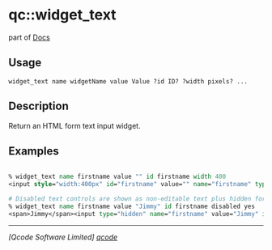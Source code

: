 qc::widget_text
===============

part of [Docs](.)

Usage
-----
`
	widget_text name widgetName value Value ?id ID? ?width pixels? ...
    `

Description
-----------
Return an HTML form text input widget.

Examples
--------
```tcl

% widget_text name firstname value "" id firstname width 400
<input style="width:400px" id="firstname" value="" name="firstname" type="text">

# Disabled text controls are shown as non-editable text plus hidden form variable to pass the form variable.
% widget_text name firstname value "Jimmy" id firstname disabled yes
<span>Jimmy</span><input type="hidden" name="firstname" value="Jimmy" id="firstname">

```

----------------------------------
*[Qcode Software Limited] [qcode]*

[qcode]: http://www.qcode.co.uk "Qcode Software"
